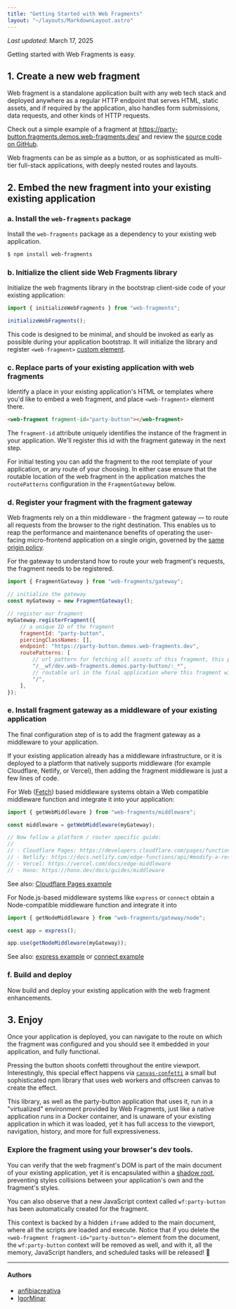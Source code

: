 ```yaml
---
title: "Getting Started with Web Fragments"
layout: "~/layouts/MarkdownLayout.astro"
---
```


_Last updated_: March 17, 2025

Getting started with Web Fragments is easy.

## 1. Create a new web fragment

Web fragment is a standalone application built with any web tech stack and deployed anywhere as a regular HTTP endpoint that serves HTML, static assets, and if required by the application, also handles form submissions, data requests, and other kinds of HTTP requests.

Check out a simple example of a fragment at https://party-button.fragments.demos.web-fragments.dev/ and review the [source code on GitHub](https://github.com/web-fragments/party-button-fragment).

Web fragments can be as simple as a button, or as sophisticated as multi-tier full-stack applications, with deeply nested routes and layouts.

## 2. Embed the new fragment into your existing existing application

### a. Install the `web-fragments` package

Install the `web-fragments` package as a dependency to your existing web application.

```bash
$ npm install web-fragments
```

<!--
Note: Is your existing frontend app not an npm/JavaScript project? You can still use Web Fragments! See advanced usage.
-->

### b. Initialize the client side Web Fragments library

Initialize the web fragments library in the bootstrap client-side code of your existing application:

```js
import { initializeWebFragments } from "web-fragments";

initializeWebFragments();
```

This code is designed to be minimal, and should be invoked as early as possible during your application bootstrap.
It will initialize the library and register `<web-fragment>` [custom element](https://developer.mozilla.org/en-US/docs/Web/API/CustomElementRegistry).

### c. Replace parts of your existing application with web fragments

Identify a place in your existing application's HTML or templates where you'd like to embed a web fragment, and place `<web-fragment>` element there.

```html
<web-fragment fragment-id="party-button"></web-fragment>
```

The `fragment-id` attribute uniquely identifies the instance of the fragment in your application.
We'll register this id with the fragment gateway in the next step.

For initial testing you can add the fragment to the root template of your application, or any route of your choosing.
In either case ensure that the routable location of the web fragment in the application matches the `routePatterns` configuration in the `FragmentGateway` below.

### d. Register your fragment with the fragment gateway

Web fragments rely on a thin middleware - the fragment gateway — to route all requests from the browser to the right destination.
This enables us to reap the performance and maintenance benefits of operating the user-facing micro-frontend application on a single origin, governed by the [same origin policy](https://web.dev/articles/same-origin-policy).

For the gateway to understand how to route your web fragment's requests, the fragment needs to be registered.

```js
import { FragmentGateway } from "web-fragments/gateway";

// initialize the gateway
const myGateway = new FragmentGateway();

// register our fragment
myGateway.registerFragment({
	// a unique ID of the fragment
	fragmentId: "party-button",
	piercingClassNames: [],
	endpoint: "https://party-button.demos.web-fragments.dev",
	routePatterns: [
		// url pattern for fetching all assets of this fragment, this pattern is determined by the fragment and should be unique:
		"/__wf/dev.web-fragments.demos.party-button/:_*",
		// routable url in the final application where this fragment will be initialized (adjust as needed per step 2c):
		"/",
	],
});
```

<!--
Apart from registering the custom elements, `fragments` must be registered in the [fragment gateway](./gateway). In order to do so, the gateway must be imported to the server application.

A detailed guide can be found in the [fragment gateway](./gateway) section.
-->

### e. Install fragment gateway as a middleware of your existing application

The final configuration step of is to add the fragment gateway as a middleware to your application.

If your existing application already has a middleware infrastructure, or it is deployed to a platform that natively supports middleware (for example Cloudflare, Netlify, or Vercel), then adding the fragment middleware is just a few lines of code.

For Web ([Fetch](https://developer.mozilla.org/en-US/docs/Web/API/Fetch_API)) based middleware systems obtain a Web compatible middleware function and integrate it into your application:

```js
import { getWebMiddleware } from "web-fragments/middleware";

const middleware = getWebMiddleware(myGateway);

// Now follow a platform / router specific guide:
//
// - Cloudflare Pages: https://developers.cloudflare.com/pages/functions/middleware/
// - Netlify: https://docs.netlify.com/edge-functions/api/#modify-a-response
// - Vercel: https://vercel.com/docs/edge-middleware
// - Hono: https://hono.dev/docs/guides/middleware
```

See also: [Cloudflare Pages example](https://github.com/web-fragments/web-fragments/blob/main/e2e/pierced-react/functions/_middleware.ts)

For Node.js-based middleware systems like `express` or `connect` obtain a Node-compatible middleware function and integrate it into

```js
import { getNodeMiddleware } from "web-fragments/gateway/node";

const app = express();

app.use(getNodeMiddleware(myGateway));
```

See also: [express example](https://github.com/web-fragments/web-fragments/blob/main/e2e/node-servers/app/server/src/express.ts) or [connect example](https://github.com/web-fragments/web-fragments/blob/main/e2e/node-servers/app/server/src/connect.ts)

### f. Build and deploy

Now build and deploy your existing application with the web fragment enhancements.

## 3. Enjoy

Once your application is deployed, you can navigate to the route on which the fragment was configured and you should see it embedded in your application, and fully functional.

Pressing the button shoots confetti throughout the entire viewport.
Interestingly, this special effect happens via [`canvas-confetti`](https://www.npmjs.com/package/canvas-confetti) a small but sophisticated npm library that uses web workers and offscreen canvas to create the effect.

This library, as well as the party-button application that uses it, run in a "virtualized" environment provided by Web Fragments, just like a native application runs in a Docker container, and is unaware of your existing application in which it was loaded, yet it has full access to the viewport, navigation, history, and more for full expressiveness.

### Explore the fragment using your browser's dev tools.

You can verify that the web fragment's DOM is part of the main document of your existing application, yet it is encapsulated within a [shadow root](https://developer.mozilla.org/en-US/docs/Web/API/ShadowRoot), preventing styles collisions between your application's own and the fragment's styles.

You can also observe that a new JavaScript context called `wf:party-button` has been automatically created for the fragment.

This context is backed by a hidden `iframe` added to the main document, where all the scripts are loaded and execute.
Notice that if you delete the `<web-fragment fragment-id="party-button">` element from the document, the `wf:party-button` context will be removed as well, and with it, all the memory, JavaScript handlers, and scheduled tasks will be released! 🚀

---

#### Authors

<ul class="authors">
    <li class="author"><a href="https://github.com/anfibiacreativa">anfibiacreativa</a></li>
    <li class="author"><a href="https://github.com/igorminar">IgorMinar</a></li>
</ul>
